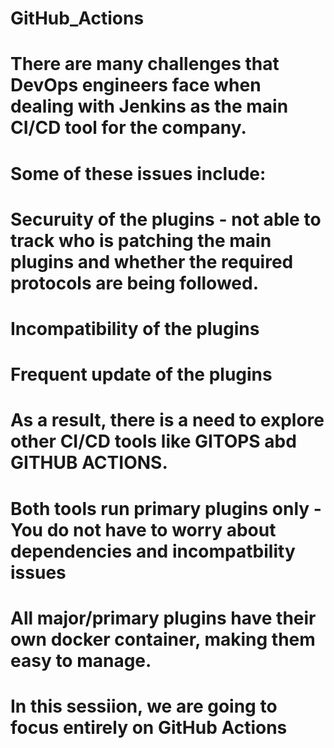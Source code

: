 # GitHub_Actions

# There are many challenges that DevOps engineers face when dealing with Jenkins as the main CI/CD tool for the company. 

# Some of these issues include:

# Securuity of the plugins - not able to track who is patching the main plugins and whether the required protocols are being followed. 

# Incompatibility of the plugins 

# Frequent update of the plugins 

# As a result, there is a need to explore other CI/CD tools like GITOPS abd GITHUB ACTIONS. 

# Both tools run primary plugins only - You do not have to worry about dependencies and incompatbility issues 

# All major/primary plugins have their own docker container, making them easy to manage. 

# In this sessiion, we are going to focus entirely on GitHub Actions 
